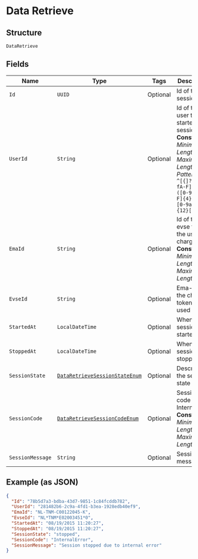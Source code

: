 
# Data Retrieve

## Structure

`DataRetrieve`

## Fields

| Name | Type | Tags | Description | Getter | Setter |
|  --- | --- | --- | --- | --- | --- |
| `Id` | `UUID` | Optional | Id of the session | UUID getId() | setId(UUID id) |
| `UserId` | `String` | Optional | Id of the user that started the session<br>**Constraints**: *Minimum Length*: `36`, *Maximum Length*: `36`, *Pattern*: `^[{]?[0-9a-fA-F]{8}-([0-9a-fA-F]{4}-){3}[0-9a-fA-F]{12}[}]?$` | String getUserId() | setUserId(String userId) |
| `EmaId` | `String` | Optional | Id of the evse that the user is charging<br>**Constraints**: *Minimum Length*: `12`, *Maximum Length*: `36` | String getEmaId() | setEmaId(String emaId) |
| `EvseId` | `String` | Optional | Ema-id of the charge token that is used | String getEvseId() | setEvseId(String evseId) |
| `StartedAt` | `LocalDateTime` | Optional | When the session is started | LocalDateTime getStartedAt() | setStartedAt(LocalDateTime startedAt) |
| `StoppedAt` | `LocalDateTime` | Optional | When the session is stopped | LocalDateTime getStoppedAt() | setStoppedAt(LocalDateTime stoppedAt) |
| `SessionState` | [`DataRetrieveSessionStateEnum`](../../doc/models/data-retrieve-session-state-enum.md) | Optional | Describes the session state | DataRetrieveSessionStateEnum getSessionState() | setSessionState(DataRetrieveSessionStateEnum sessionState) |
| `SessionCode` | [`DataRetrieveSessionCodeEnum`](../../doc/models/data-retrieve-session-code-enum.md) | Optional | Session code e.g InternalError<br>**Constraints**: *Minimum Length*: `7`, *Maximum Length*: `14` | DataRetrieveSessionCodeEnum getSessionCode() | setSessionCode(DataRetrieveSessionCodeEnum sessionCode) |
| `SessionMessage` | `String` | Optional | Session message | String getSessionMessage() | setSessionMessage(String sessionMessage) |

## Example (as JSON)

```json
{
  "Id": "78b5d7a3-bdba-43d7-9851-1c84fcddb782",
  "UserId": "281482b6-2c9a-4fd1-b3ea-1928edb40ef9",
  "EmaId": "NL-TNM-C00122045-K",
  "EvseId": "NL*TNM*E02003451*0",
  "StartedAt": "08/19/2015 11:20:27",
  "StoppedAt": "08/19/2015 11:20:27",
  "SessionState": "stopped",
  "SessionCode": "InternalError",
  "SessionMessage": "Session stopped due to internal error"
}
```

